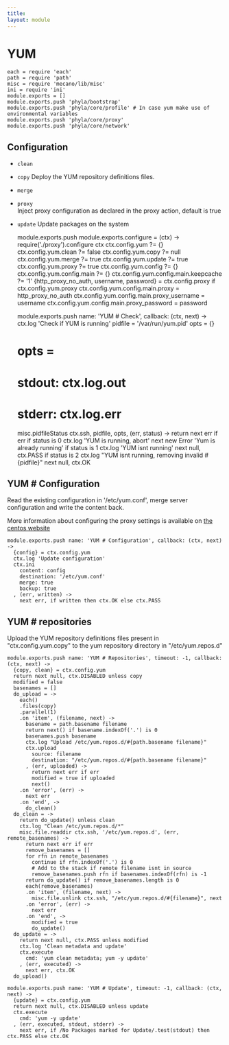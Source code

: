 ```yaml
---
title: 
layout: module
---
```


# YUM

    each = require 'each'
    path = require 'path'
    misc = require 'mecano/lib/misc'
    ini = require 'ini'
    module.exports = []
    module.exports.push 'phyla/bootstrap'
    module.exports.push 'phyla/core/profile' # In case yum make use of environmental variables
    module.exports.push 'phyla/core/proxy'
    module.exports.push 'phyla/core/network'

## Configuration

*   `clean`
*   `copy`
    Deploy the YUM repository definitions files.
*   `merge`
*   `proxy`   
    Inject proxy configuration as declared in the proxy 
    action, default is true
*   `update`
    Update packages on the system

    module.exports.push module.exports.configure = (ctx) ->
      require('./proxy').configure ctx
      ctx.config.yum ?= {}
      ctx.config.yum.clean ?= false
      ctx.config.yum.copy ?= null
      ctx.config.yum.merge ?= true
      ctx.config.yum.update ?= true
      ctx.config.yum.proxy ?= true
      ctx.config.yum.config ?= {}
      ctx.config.yum.config.main ?= {}
      ctx.config.yum.config.main.keepcache ?= '1'
      {http_proxy_no_auth, username, password} = ctx.config.proxy
      if ctx.config.yum.proxy
        ctx.config.yum.config.main.proxy = http_proxy_no_auth
        ctx.config.yum.config.main.proxy_username = username
        ctx.config.yum.config.main.proxy_password = password

    module.exports.push name: 'YUM # Check', callback: (ctx, next) ->
      ctx.log 'Check if YUM is running'
      pidfile = '/var/run/yum.pid'
      opts = {}
      # opts = 
      #   stdout: ctx.log.out
      #   stderr: ctx.log.err
      misc.pidfileStatus ctx.ssh, pidfile, opts, (err, status) ->
        return next err if err
        if status is 0
          ctx.log 'YUM is running, abort'
          next new Error 'Yum is already running'
        if status is 1
          ctx.log 'YUM isnt running'
          next null, ctx.PASS
        if status is 2
          ctx.log "YUM isnt running, removing invalid #{pidfile}"
          next null, ctx.OK

## YUM # Configuration

Read the existing configuration in '/etc/yum.conf', 
merge server configuration and write the content back.

More information about configuring the proxy settings 
is available on [the centos website](http://www.centos.org/docs/5/html/yum/sn-yum-proxy-server.html)

    module.exports.push name: 'YUM # Configuration', callback: (ctx, next) ->
      {config} = ctx.config.yum
      ctx.log 'Update configuration'
      ctx.ini
        content: config
        destination: '/etc/yum.conf'
        merge: true
        backup: true
      , (err, written) ->
        next err, if written then ctx.OK else ctx.PASS

## YUM # repositories

Upload the YUM repository definitions files present in 
"ctx.config.yum.copy" to the yum repository directory 
in "/etc/yum.repos.d"

    module.exports.push name: 'YUM # Repositories', timeout: -1, callback: (ctx, next) ->
      {copy, clean} = ctx.config.yum
      return next null, ctx.DISABLED unless copy
      modified = false
      basenames = []
      do_upload = ->
        each()
        .files(copy)
        .parallel(1)
        .on 'item', (filename, next) ->
          basename = path.basename filename
          return next() if basename.indexOf('.') is 0
          basenames.push basename
          ctx.log "Upload /etc/yum.repos.d/#{path.basename filename}"
          ctx.upload
            source: filename
            destination: "/etc/yum.repos.d/#{path.basename filename}"
          , (err, uploaded) ->
            return next err if err
            modified = true if uploaded
            next()
        .on 'error', (err) ->
          next err
        .on 'end', ->
          do_clean()
      do_clean = ->
        return do_update() unless clean
        ctx.log "Clean /etc/yum.repos.d/*"
        misc.file.readdir ctx.ssh, '/etc/yum.repos.d', (err, remote_basenames) ->
          return next err if err
          remove_basenames = []
          for rfn in remote_basenames
            continue if rfn.indexOf('.') is 0
            # Add to the stack if remote filename isnt in source
            remove_basenames.push rfn if basenames.indexOf(rfn) is -1
          return do_update() if remove_basenames.length is 0
          each(remove_basenames)
          .on 'item', (filename, next) ->
            misc.file.unlink ctx.ssh, "/etc/yum.repos.d/#{filename}", next
          .on 'error', (err) ->
            next err
          .on 'end', ->
            modified = true
            do_update()
      do_update = ->
        return next null, ctx.PASS unless modified
        ctx.log 'Clean metadata and update'
        ctx.execute
          cmd: 'yum clean metadata; yum -y update'
        , (err, executed) ->
          next err, ctx.OK
      do_upload()

    module.exports.push name: 'YUM # Update', timeout: -1, callback: (ctx, next) ->
      {update} = ctx.config.yum
      return next null, ctx.DISABLED unless update
      ctx.execute
        cmd: 'yum -y update'
      , (err, executed, stdout, stderr) ->
        next err, if /No Packages marked for Update/.test(stdout) then ctx.PASS else ctx.OK




